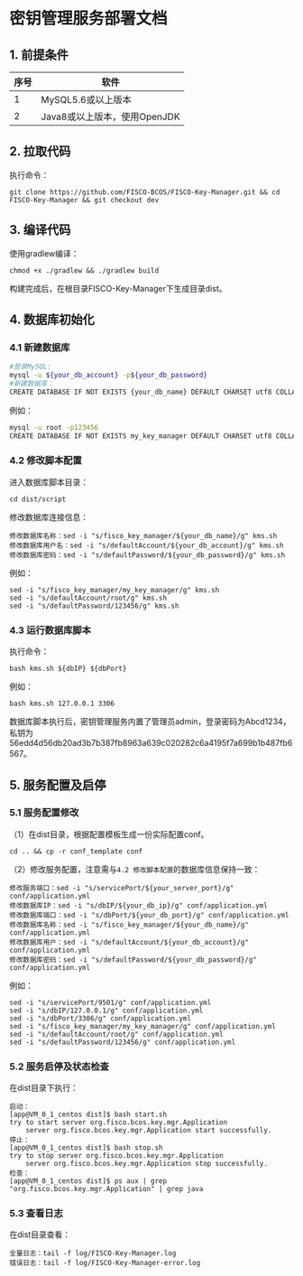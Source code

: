# 密钥管理服务部署文档

## 1. 前提条件

| 序号 | 软件                         |
| ---- | ---------------------------- |
| 1    | MySQL5.6或以上版本           |
| 2    | Java8或以上版本，使用OpenJDK |

## 2. 拉取代码

执行命令：

```shell
git clone https://github.com/FISCO-BCOS/FISCO-Key-Manager.git && cd FISCO-Key-Manager && git checkout dev
```

## 3. 编译代码

使用gradlew编译：

```shell
chmod +x ./gradlew && ./gradlew build
```

构建完成后，在根目录FISCO-Key-Manager下生成目录dist。

## 4. 数据库初始化

### 4.1 新建数据库

```bash
#登录MySQL:
mysql -u ${your_db_account} -p${your_db_password}  
#新建数据库：
CREATE DATABASE IF NOT EXISTS {your_db_name} DEFAULT CHARSET utf8 COLLATE utf8_general_ci;
```

例如：

```bash
mysql -u root -p123456
CREATE DATABASE IF NOT EXISTS my_key_manager DEFAULT CHARSET utf8 COLLATE utf8_general_ci;
```

### 4.2 修改脚本配置

进入数据库脚本目录：

```shell
cd dist/script
```

修改数据库连接信息：

```shell
修改数据库名称：sed -i "s/fisco_key_manager/${your_db_name}/g" kms.sh
修改数据库用户名：sed -i "s/defaultAccount/${your_db_account}/g" kms.sh
修改数据库密码：sed -i "s/defaultPassword/${your_db_password}/g" kms.sh
```

例如：

```shell
sed -i "s/fisco_key_manager/my_key_manager/g" kms.sh
sed -i "s/defaultAccount/root/g" kms.sh
sed -i "s/defaultPassword/123456/g" kms.sh
```

### 4.3 运行数据库脚本

执行命令：

```shell
bash kms.sh ${dbIP} ${dbPort}
```

例如：

```shell
bash kms.sh 127.0.0.1 3306
```

数据库脚本执行后，密钥管理服务内置了管理员admin，登录密码为Abcd1234，私钥为56edd4d56db20ad3b7b387fb8963a639c020282c6a4195f7a699b1b487fb6567。

## 5. 服务配置及启停

### 5.1 服务配置修改

（1）在dist目录，根据配置模板生成一份实际配置conf。

```shell
cd .. && cp -r conf_template conf
```

（2）修改服务配置，注意需与`4.2 修改脚本配置`的数据库信息保持一致：

```shell
修改服务端口：sed -i "s/servicePort/${your_server_port}/g" conf/application.yml
修改数据库IP：sed -i "s/dbIP/${your_db_ip}/g" conf/application.yml
修改数据库端口：sed -i "s/dbPort/${your_db_port}/g" conf/application.yml
修改数据库名称：sed -i "s/fisco_key_manager/${your_db_name}/g" conf/application.yml
修改数据库用户：sed -i "s/defaultAccount/${your_db_account}/g" conf/application.yml
修改数据库密码：sed -i "s/defaultPassword/${your_db_password}/g" conf/application.yml
```

例如：

```shell
sed -i "s/servicePort/9501/g" conf/application.yml
sed -i "s/dbIP/127.0.0.1/g" conf/application.yml
sed -i "s/dbPort/3306/g" conf/application.yml
sed -i "s/fisco_key_manager/my_key_manager/g" conf/application.yml
sed -i "s/defaultAccount/root/g" conf/application.yml
sed -i "s/defaultPassword/123456/g" conf/application.yml
```

### 5.2 服务启停及状态检查

在dist目录下执行：

```shell
启动：
[app@VM_0_1_centos dist]$ bash start.sh
try to start server org.fisco.bcos.key.mgr.Application
    server org.fisco.bcos.key.mgr.Application start successfully.
停止：
[app@VM_0_1_centos dist]$ bash stop.sh
try to stop server org.fisco.bcos.key.mgr.Application
    server org.fisco.bcos.key.mgr.Application stop successfully.
检查：
[app@VM_0_1_centos dist]$ ps aux | grep "org.fisco.bcos.key.mgr.Application" | grep java
```

### 5.3 查看日志

在dist目录查看：

```shell
全量日志：tail -f log/FISCO-Key-Manager.log
错误日志：tail -f log/FISCO-Key-Manager-error.log
```
